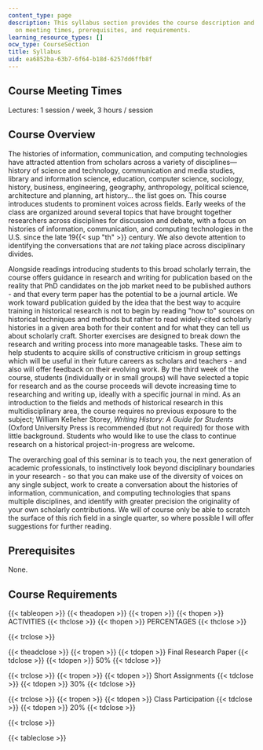 ```yaml
---
content_type: page
description: This syllabus section provides the course description and information
  on meeting times, prerequisites, and requirements.
learning_resource_types: []
ocw_type: CourseSection
title: Syllabus
uid: ea6852ba-63b7-6f64-b18d-6257dd6ffb8f
---
```


Course Meeting Times
--------------------

Lectures: 1 session / week, 3 hours / session

Course Overview
---------------

The histories of information, communication, and computing technologies have attracted attention from scholars across a variety of disciplines—history of science and technology, communication and media studies, library and information science, education, computer science, sociology, history, business, engineering, geography, anthropology, political science, architecture and planning, art history… the list goes on. This course introduces students to prominent voices across fields. Early weeks of the class are organized around several topics that have brought together researchers across disciplines for discussion and debate, with a focus on histories of information, communication, and computing technologies in the U.S. since the late 19{{< sup "th" >}} century. We also devote attention to identifying the conversations that are _not_ taking place across disciplinary divides.

Alongside readings introducing students to this broad scholarly terrain, the course offers guidance in research and writing for publication based on the reality that PhD candidates on the job market need to be published authors - and that every term paper has the potential to be a journal article. We work toward publication guided by the idea that the best way to acquire training in historical research is not to begin by reading "how to" sources on historical techniques and methods but rather to read widely-cited scholarly histories in a given area both for their content and for what they can tell us about scholarly craft. Shorter exercises are designed to break down the research and writing process into more manageable tasks. These aim to help students to acquire skills of constructive criticism in group settings which will be useful in their future careers as scholars and teachers - and also will offer feedback on their evolving work. By the third week of the course, students (individually or in small groups) will have selected a topic for research and as the course proceeds will devote increasing time to researching and writing up, ideally with a specific journal in mind. As an introduction to the fields and methods of historical research in this multidisciplinary area, the course requires no previous exposure to the subject; William Kelleher Storey, _Writing History: A Guide for Students_ (Oxford University Press is recommended (but not required) for those with little background. Students who would like to use the class to continue research on a historical project-in-progress are welcome.

The overarching goal of this seminar is to teach you, the next generation of academic professionals, to instinctively look beyond disciplinary boundaries in your research - so that you can make use of the diversity of voices on any single subject, work to create a conversation about the histories of information, communication, and computing technologies that spans multiple disciplines, and identify with greater precision the originality of your own scholarly contributions. We will of course only be able to scratch the surface of this rich field in a single quarter, so where possible I will offer suggestions for further reading.

Prerequisites
-------------

None.

Course Requirements
-------------------

{{< tableopen >}}
{{< theadopen >}}
{{< tropen >}}
{{< thopen >}}
ACTIVITIES
{{< thclose >}}
{{< thopen >}}
PERCENTAGES
{{< thclose >}}

{{< trclose >}}

{{< theadclose >}}
{{< tropen >}}
{{< tdopen >}}
Final Research Paper
{{< tdclose >}}
{{< tdopen >}}
50%
{{< tdclose >}}

{{< trclose >}}
{{< tropen >}}
{{< tdopen >}}
Short Assignments
{{< tdclose >}}
{{< tdopen >}}
30%
{{< tdclose >}}

{{< trclose >}}
{{< tropen >}}
{{< tdopen >}}
Class Participation
{{< tdclose >}}
{{< tdopen >}}
20%
{{< tdclose >}}

{{< trclose >}}

{{< tableclose >}}